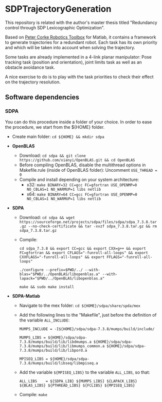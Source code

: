 # SDPTrajectoryGeneration
This repository is related with the author's master thesis titled "Redundancy control through SDP Lexicographic Optimization".

Based on [Peter Corke Robotics Toolbox](http://petercorke.com/wordpress/toolboxes/robotics-toolbox) for Matlab, it contains a framework to generate trajectories for a redundant robot. Each task has its own priority and which will be taken into account when solving the trajectory.

Some tasks are already implemented in a 4-link planar manipulator: Pose tracking task (position and orientation), joint limits task as well as an obstacle avoidance task.

A nice exercise to do is to play with the task priorities to check their effect on the trajectory resolution.

## Software dependencies

### SDPA
You can do this procedure inside a folder of your choice. In order to ease the procedure, we start from the ${HOME} folder.

- Create main folder: `cd ${HOME} && mkdir sdpa`
* **OpenBLAS**  
    - Download: `cd sdpa && git clone https://github.com/xianyi/OpenBLAS.git && cd OpenBLAS`
    - Before compiling OpenBLAS, disable the multithread options in Makefile.rule (inside of OpenBLAS folder): Uncomment `USE_THREAD = 0`  
    - Compile and install depending on your system architecture:
        * x32: `make BINARY=32 CC=gcc FC=gfortran USE_OPENMP=0 NO_CBLAS=1 NO_WARMUP=1 libs netlib`    
        * x64: `make BINARY=64 CC=gcc FC=gfortran USE_OPENMP=0 NO_CBLAS=1 NO_WARMUP=1 libs netlib`
    
* **SDPA**
    - Download: 
        `cd sdpa && wget https://sourceforge.net/projects/sdpa/files/sdpa/sdpa_7.3.8.tar.gz --no-check-certificate && tar -xvzf sdpa_7.3.8.tar.gz && rm sdpa_7.3.8.tar.gz`
    - Compile:  
        
        `cd sdpa_7.3.8 && export CC=gcc && export CXX=g++ && export FC=gfortran && export CFLAGS="-funroll-all-loops" && export CXXFLAGS="-funroll-all-loops" && export FFLAGS="-funroll-all-loops"`
        
        `./configure --prefix=$PWD/../ --with-blas="$PWD/../OpenBLAS/libopenblas.a" --with-lapack="$PWD/../OpenBLAS/libopenblas.a"`
        
        `make && sudo make install`
* **SDPA-Matlab**
    - Navigate to the mex folder: `cd ${HOME}/sdpa/share/spda/mex`
    - Add the following lines to the "Makefile", just before the definition of the variable `ALL_INCLUDE`:
        
        `MUMPS_INCLUDE = -I${HOME}/sdpa/sdpa-7.3.8/mumps/build/include/`
        
        `MUMPS_LIBS = ${HOME}/sdpa/sdpa-7.3.8/mumps/build/lib/libdmumps.a ${HOME}/sdpa/sdpa-7.3.8/mumps/build/lib/libmumps_common.a ${HOME}/sdpa/sdpa-7.3.8/mumps/build/lib/libpord.a`
        
        `MPISEQ_LIBS = ${HOME}/sdpa/sdpa-7.3.8/mumps/build/libseq/libmpiseq.a`
        
    - Add the variable `${MPISEQ_LIBS}` to the variable `ALL_LIBS`, so that:
    
        `ALL_LIBS    = ${SDPA_LIB} ${MUMPS_LIBS} ${LAPACK_LIBS} ${BLAS_LIBS} ${PTHREAD_LIBS} ${FCLIBS} ${MPISEQ_LIBS}`
    - Compile: `make`

